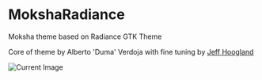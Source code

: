 # MokshaRadiance
Moksha theme based on Radiance GTK Theme

Core of theme by Alberto 'Duma' Verdoja with fine tuning by [Jeff Hoogland](http://www.jeffhoogland.com/)

![Current Image](https://www.enlightenment.org/ss/e-55b1b8719f2c70.68178781.jpg "Radiance Theme")
